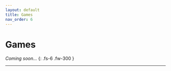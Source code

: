 ```yaml
---
layout: default
title: Games
nav_order: 6
---
```


# Games

*Coming soon...*
{: .fs-6 .fw-300 }

---
